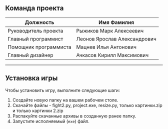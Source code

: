 ## Команда проекта

| Должность               | Имя Фамилия                 |
|------------------------|----------------------------|
| Руководитель проекта   | Рыжиков Марк Алексеевич     |
| Главный программист    | Леонов Ярослав Александрович|
| Помощник программиста  | Мацнев Илья Антонович      |
| Главный дизайнер       | Ачкасов Кирилл Максимович  |

---

## Установка игры

Чтобы установить игру, выполните следующие шаги:

1. Создайте новую папку на вашем рабочем столе.
2. Скачайте файлы - fight2.py, project.exe, resize.py, только картинки.zip и только картинки 2.zip
3. Распакуйте скачанные архивы в созданную ранее папку.
4. Запустите исполняемый (`exe`) файл.

